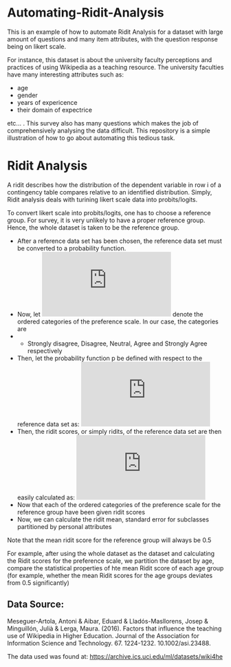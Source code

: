 # Automating-Ridit-Analysis
This is an example of how to automate Ridit Analysis for a dataset with large amount of questions and many item attributes, with the question response being on likert scale.

For instance, this dataset is about the university faculty perceptions and practices of using Wikipedia as a teaching resource. The university faculties have many interesting attributes such as:

- age 
- gender 
- years of expericence
- their domain of expectrice 

etc... . This survey also has many questions which makes the job of comprehensively analysing the data difficult. This repository is a simple illustration of how to go about automating this tedious task.

# Ridit Analysis

A ridit describes how the distribution of the dependent variable in row i of a contingency table compares relative to an identified distribution. 
Simply, Ridit analysis deals with turining likert scale data into probits/logits.

To convert likert scale into probits/logits, one has to choose a reference group. For survey, it is very unlikely to have a proper reference group. Hence, the whole dataset is taken to be the reference group.

- After a reference data set has been chosen, the reference data set must be converted to a probability function.
- Now, let ![equation](https://latex.codecogs.com/png.latex?x_1%2Cx_2%2Cx_3%2Cx_4%2Cx_5) denote the ordered categories of the preference scale. In our case, the categories are
- - Strongly disagree, Disagree, Neutral, Agree and Strongly Agree respectively 
- Then, let the probability function p be defined with respect to the reference data set as: ![equation](https://latex.codecogs.com/png.latex?p%28X%3Dx_j%29%3DProb%28x_j%29%3D%20%5Ctext%7Bfrequency%20of%20%7D%20x_j)
- Then, the ridit scores, or simply ridits, of the reference data set are then easily calculated as: ![equation](https://latex.codecogs.com/png.latex?w_j%20%3D%200.5p_j%20&plus;%5Csum_%7Bk%3Cj%7D%7Bp_k%7D)
- Now that each of the ordered categories of the preference scale for the reference group have been given ridit scores
- Now, we can calculate the ridit mean, standard error for subclasses partitioned by personal attributes

Note that the mean ridit score for the reference group will always be 0.5

For example, after using the whole dataset as the dataset and calculating the Ridit scores for the preference scale, we partition the dataset by age, compare the statistical properties of hte mean Ridit score of each age group (for example, whether the mean Ridit scores for the age groups deviates from 0.5 significantly)


## Data Source: 

Meseguer-Artola, Antoni & Aibar, Eduard & Lladós-Masllorens, Josep & Minguillón, Julià & Lerga, Maura. (2016). Factors that influence the teaching use of Wikipedia in Higher Education. Journal of the Association for Information Science and Technology. 67. 1224-1232. 10.1002/asi.23488. 

The data used was found at: https://archive.ics.uci.edu/ml/datasets/wiki4he
